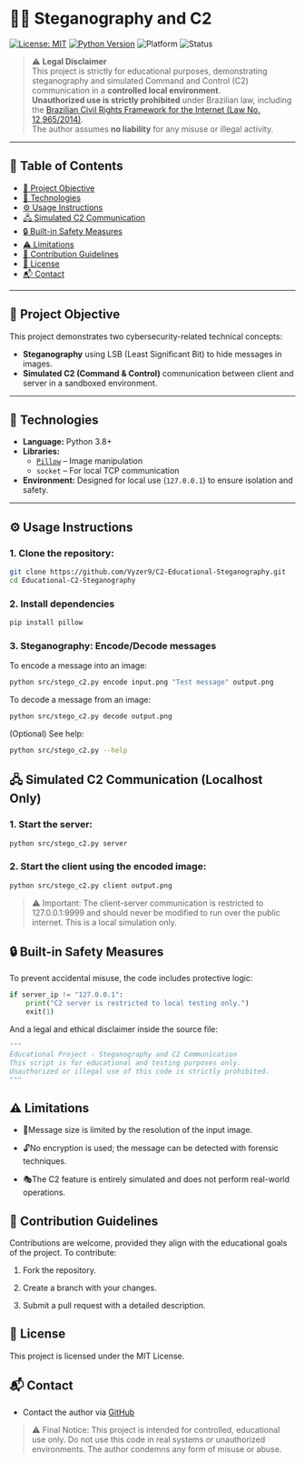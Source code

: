 # 🕵️‍♂️ Steganography and C2

[![License: MIT](https://img.shields.io/badge/License-MIT-blue.svg)](LICENSE)
[![Python Version](https://img.shields.io/badge/python-3.8%2B-blue.svg)](https://www.python.org/)
![Platform](https://img.shields.io/badge/platform-linux%20%7C%20windows-lightgrey)
![Status](https://img.shields.io/badge/status-educational-important)

> ⚠️ **Legal Disclaimer**  
> This project is strictly for educational purposes, demonstrating steganography and simulated Command and Control (C2) communication in a **controlled local environment**.  
> **Unauthorized use is strictly prohibited** under Brazilian law, including the [Brazilian Civil Rights Framework for the Internet (Law No. 12,965/2014)](https://www.planalto.gov.br/ccivil_03/_ato2011-2014/2014/lei/l12965.htm).  
> The author assumes **no liability** for any misuse or illegal activity.

---

## 📌 Table of Contents

- [🎯 Project Objective](#-project-objective)
- [🧰 Technologies](#-technologies)
- [⚙️ Usage Instructions](#️-usage-instructions)
- [🖧 Simulated C2 Communication](#-simulated-c2-communication-localhost-only)
- [🔒 Built-in Safety Measures](#-built-in-safety-measures)
- [⚠️ Limitations](#️-limitations)
- [🤝 Contribution Guidelines](#-contribution-guidelines)
- [📄 License](#-license)
- [📬 Contact](#-contact)

---

## 🎯 Project Objective

This project demonstrates two cybersecurity-related technical concepts:

- **Steganography** using LSB (Least Significant Bit) to hide messages in images.
- **Simulated C2 (Command & Control)** communication between client and server in a sandboxed environment.

---

## 🧰 Technologies

- **Language:** Python 3.8+
- **Libraries:**
  - [`Pillow`](https://pypi.org/project/Pillow/) – Image manipulation
  - `socket` – For local TCP communication
- **Environment:** Designed for local use (`127.0.0.1`) to ensure isolation and safety.

---

## ⚙️ Usage Instructions

### 1. Clone the repository:
```bash
git clone https://github.com/Vyzer9/C2-Educational-Steganography.git
cd Educational-C2-Steganography
```
### 2. Install dependencies
```bash
pip install pillow
```
### 3. Steganography: Encode/Decode messages
To encode a message into an image:
```bash
python src/stego_c2.py encode input.png "Test message" output.png
```
To decode a message from an image:
```bash
python src/stego_c2.py decode output.png
```
(Optional) See help:
```bash
python src/stego_c2.py --help
```

## 🖧 Simulated C2 Communication (Localhost Only)
### 1. Start the server:
```bash
python src/stego_c2.py server
```
### 2. Start the client using the encoded image:
```bash
python src/stego_c2.py client output.png
```
>⚠️ Important:
>The client-server communication is restricted to 127.0.0.1:9999 and should never be modified to run over the public internet. This is a local simulation only.

## 🔒 Built-in Safety Measures

To prevent accidental misuse, the code includes protective logic:
```python
if server_ip != "127.0.0.1":
    print("C2 server is restricted to local testing only.")
    exit(1)
```
And a legal and ethical disclaimer inside the source file:
```python
"""
Educational Project - Steganography and C2 Communication
This script is for educational and testing purposes only.
Unauthorized or illegal use of this code is strictly prohibited.
"""
```

## ⚠️ Limitations

- 📏Message size is limited by the resolution of the input image.

- 🔓No encryption is used; the message can be detected with forensic techniques.

- 🎭The C2 feature is entirely simulated and does not perform real-world operations.

## 🤝 Contribution Guidelines

Contributions are welcome, provided they align with the educational goals of the project.
To contribute:
1. Fork the repository.

2. Create a branch with your changes.
 
3. Submit a pull request with a detailed description.

## 📄 License
This project is licensed under the MIT License.

## 📬 Contact
- Contact the author via [GitHub](https://github.com/Vyzer9)


>⚠️ Final Notice:
>This project is intended for controlled, educational use only.
>Do not use this code in real systems or unauthorized environments. The author condemns any form of misuse or abuse.
